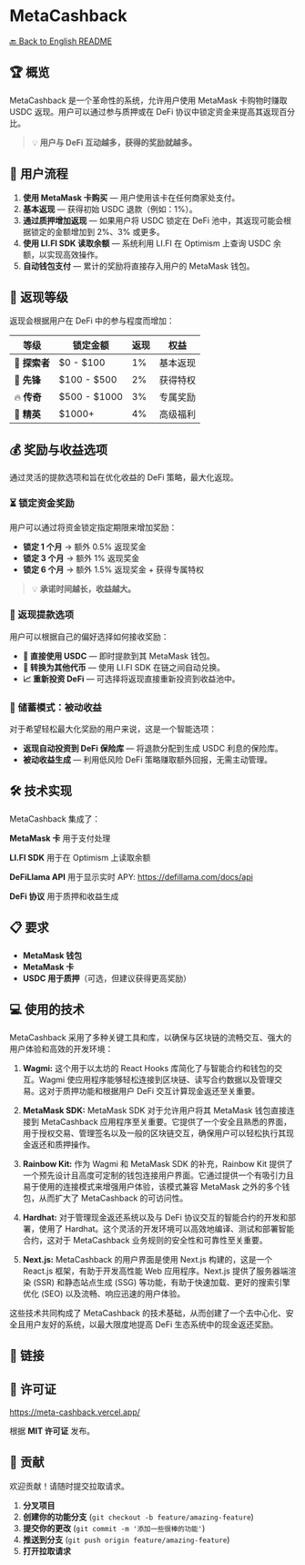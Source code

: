 # MetaCashback

[🔙 Back to English README](../README.md)

## 🏆 概览
MetaCashback 是一个革命性的系统，允许用户使用 MetaMask 卡购物时赚取 USDC 返现。用户可以通过参与质押或在 DeFi 协议中锁定资金来提高其返现百分比。

> 💡 **用户与 DeFi 互动越多，获得的奖励就越多。**

## 🚀 用户流程

1. **使用 MetaMask 卡购买** — 用户使用该卡在任何商家处支付。
2. **基本返现** — 获得初始 USDC 退款（例如：1%）。
3. **通过质押增加返现** — 如果用户将 USDC 锁定在 DeFi 池中，其返现可能会根据锁定的金额增加到 2%、3% 或更多。
4. **使用 LI.FI SDK 读取余额** — 系统利用 LI.FI 在 Optimism 上查询 USDC 余额，以实现高效操作。
5. **自动钱包支付** — 累计的奖励将直接存入用户的 MetaMask 钱包。

## 🎯 返现等级

返现会根据用户在 DeFi 中的参与程度而增加：

| 等级 | 锁定金额 | 返现 | 权益 |
|------|----------|------|------|
| 🔰 **探索者** | $0 - $100 | 1% | 基本返现 |
| 🚀 **先锋** | $100 - $500 | 2% | 获得特权 |
| 🔥 **传奇** | $500 - $1000 | 3% | 专属奖励 |
| 👑 **精英** | $1000+ | 4% | 高级福利 |

## 💰 奖励与收益选项

通过灵活的提款选项和旨在优化收益的 DeFi 策略，最大化返现。

### ⏳ 锁定资金奖励

用户可以通过将资金锁定指定期限来增加奖励：

- **锁定 1 个月** → 额外 0.5% 返现奖金
- **锁定 3 个月** → 额外 1% 返现奖金
- **锁定 6 个月** → 额外 1.5% 返现奖金 + 获得专属特权

> 💡 **承诺时间越长，收益越大。**

### 🔄 返现提款选项

用户可以根据自己的偏好选择如何接收奖励：

- **💸 直接使用 USDC** — 即时提款到其 MetaMask 钱包。
- **🔄 转换为其他代币** — 使用 LI.FI SDK 在链之间自动兑换。
- **📈 重新投资 DeFi** — 可选择将返现直接重新投资到收益池中。

### 🏦 储蓄模式：被动收益

对于希望轻松最大化奖励的用户来说，这是一个智能选项：

- **返现自动投资到 DeFi 保险库** — 将退款分配到生成 USDC 利息的保险库。
- **被动收益生成** — 利用低风险 DeFi 策略赚取额外回报，无需主动管理。

## 🛠️ 技术实现

MetaCashback 集成了：

**MetaMask 卡** 用于支付处理  

**LI.FI SDK** 用于在 Optimism 上读取余额  

**DeFiLlama API** 用于显示实时 APY: https://defillama.com/docs/api  

**DeFi 协议** 用于质押和收益生成


## 📋 要求

- **MetaMask 钱包**
- **MetaMask 卡**
- **USDC 用于质押**（可选，但建议获得更高奖励）

## 💻 使用的技术 
MetaCashback 采用了多种关键工具和库，以确保与区块链的流畅交互、强大的用户体验和高效的开发环境：

1. **Wagmi:** 这个用于以太坊的 React Hooks 库简化了与智能合约和钱包的交互。Wagmi 使应用程序能够轻松连接到区块链、读写合约数据以及管理交易。这对于质押功能和根据用户 DeFi 交互计算现金返还至关重要。

2. **MetaMask SDK:** MetaMask SDK 对于允许用户将其 MetaMask 钱包直接连接到 MetaCashback 应用程序至关重要。它提供了一个安全且熟悉的界面，用于授权交易、管理签名以及一般的区块链交互，确保用户可以轻松执行其现金返还和质押操作。

3. **Rainbow Kit:** 作为 Wagmi 和 MetaMask SDK 的补充，Rainbow Kit 提供了一个预先设计且高度可定制的钱包连接用户界面。它通过提供一个有吸引力且易于使用的连接模式来增强用户体验，该模式兼容 MetaMask 之外的多个钱包，从而扩大了 MetaCashback 的可访问性。

4. **Hardhat:** 对于管理现金返还系统以及与 DeFi 协议交互的智能合约的开发和部署，使用了 Hardhat。这个灵活的开发环境可以高效地编译、测试和部署智能合约，这对于 MetaCashback 业务规则的安全性​​和可靠性至关重要。

5. **Next.js:** MetaCashback 的用户界面是使用 Next.js 构建的，这是一个 React.js 框架，有助于开发高性能 Web 应用程序。Next.js 提供了服务器端渲染 (SSR) 和静态站点生成 (SSG) 等功能，有助于快速加载、更好的搜索引擎优化 (SEO) 以及流畅、响应迅速的用户体验。

这些技术共同构成了 MetaCashback 的技术基础，从而创建了一个去中心化、安全且用户友好的系统，以最大限度地提高 DeFi 生态系统中的现金返还奖励。

## 🔗 链接

## 📄 许可证

https://meta-cashback.vercel.app/

根据 **MIT 许可证** 发布。

## 👥 贡献

欢迎贡献！请随时提交拉取请求。

1. **分叉项目**
2. **创建你的功能分支** (`git checkout -b feature/amazing-feature`)
3. **提交你的更改** (`git commit -m '添加一些很棒的功能'`)
4. **推送到分支** (`git push origin feature/amazing-feature`)
5. **打开拉取请求**
